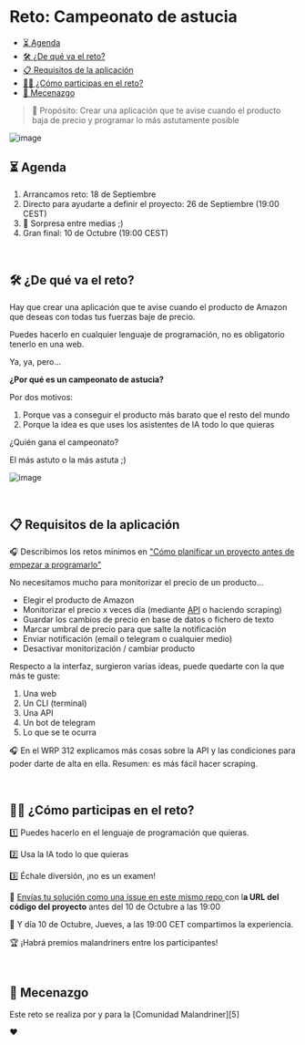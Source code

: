 # Reto: Campeonato de astucia

<!-- TOC start (generated with https://github.com/derlin/bitdowntoc) -->

   * [⏳ Agenda](#-agenda)
   * [🛠️ ¿De qué va el reto?](#-de-que-va-el-reto)
   * [📋 Requisitos de la aplicación](#-requisitos-de-la-aplicacion)
   * [👩‍💻 ¿Cómo participas en el reto?](#-como-participas-en-el-reto)
   * [🤗 Mecenazgo](#-mecenazgo)

<!-- TOC end -->

<!-- TOC --><a name="reto-campeonato-de-astucia"></a>

> 🎯 Propósito: Crear una aplicación que te avise cuando el producto baja de precio y programar lo más astutamente posible

![image](https://github.com/user-attachments/assets/3271f6b3-e019-4d9f-a701-6994f9c13486)
‎ 
‎
<!-- TOC --><a name="-agenda"></a>
## ⏳ Agenda

1. Arrancamos reto: 18 de Septiembre
2. Directo para ayudarte a definir el proyecto: 26 de Septiembre (19:00 CEST)
3. 🎁 Sorpresa entre medias ;)
4. Gran final: 10 de Octubre (19:00 CEST)
‎

‎ ‎
<!-- TOC --><a name="-de-que-va-el-reto"></a>
## 🛠️ ¿De qué va el reto?

Hay que crear una aplicación que te avise cuando el producto de Amazon que deseas con todas tus fuerzas baje de precio.

Puedes hacerlo en cualquier lenguaje de programación, no es obligatorio tenerlo en una web. 

Ya, ya, pero...
‎

**¿Por qué es un campeonato de astucia?**

Por dos motivos:

1. Porque vas a conseguir el producto más barato que el resto del mundo
2. Porque la idea es que uses los asistentes de IA todo lo que quieras

¿Quién gana el campeonato?

El más astuto o la más astuta ;)

![image](https://github.com/user-attachments/assets/de291780-e219-427d-ad2a-b3d8b320f9cd)
‎

‎ ‎
<!-- TOC --><a name="-requisitos-de-la-aplicacion"></a>
## 📋 Requisitos de la aplicación

🎧 Describimos los retos mínimos en ["Cómo planificar un proyecto antes de empezar a programarlo"](https://premium.danielprimo.io/podcast/premium/como-planificar-proyecto-antes-programarlo)

No necesitamos mucho para monitorizar el precio de un producto...

- Elegir el producto de Amazon
- Monitorizar el precio x veces día (mediante [API](https://webservices.amazon.com/paapi5/documentation/) o haciendo scraping)
- Guardar los cambios de precio en base de datos o fichero de texto
- Marcar umbral de precio para que salte la notificación
- Enviar notificación (email o telegram o cualquier medio)
- Desactivar monitorización / cambiar producto

Respecto a la interfaz, surgieron varias ideas, puede quedarte con la que más te guste:
1. Una web 
2. Un CLI (terminal)
3. Una API
4. Un bot de telegram
5. Lo que se te ocurra

🎧 En el WRP 312 explicamos más cosas sobre la API y las condiciones para poder darte de alta en ella. Resumen: es más fácil hacer scraping.
‎

‎ ‎
<!-- TOC --><a name="-como-participas-en-el-reto"></a>
## 👩‍💻 ¿Cómo participas en el reto?

1️⃣  Puedes hacerlo en el lenguaje de programación que quieras.

2️⃣ Usa la IA todo lo que quieras

3️⃣ Échale diversión, ¡no es un examen!

🧨 [Envías tu solución como una issue en este mismo repo ](https://github.com/webreactiva-devs/reto-campeonato-astucia/issues/new)con l**a URL del código del proyecto** antes del 10 de Octubre a las 19:00

🥳 Y día 10 de Octubre, Jueves, a las 19:00 CET compartimos la experiencia.

🏆 ¡Habrá premios malandriners entre los participantes!
‎

‎ ‎
<!-- TOC --><a name="-mecenazgo"></a>
## 🤗 Mecenazgo
Este reto se realiza por y para la [Comunidad Malandriner][5]

❤️
